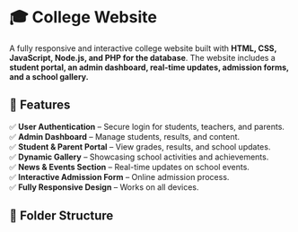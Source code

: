 # 🎓 College Website

A fully responsive and interactive college website built with **HTML, CSS, JavaScript, Node.js, and PHP for the database**. The website includes a **student portal, an admin dashboard, real-time updates, admission forms, and a school gallery.**

## 🚀 Features

✅ **User Authentication** – Secure login for students, teachers, and parents.  
✅ **Admin Dashboard** – Manage students, results, and content.  
✅ **Student & Parent Portal** – View grades, results, and school updates.  
✅ **Dynamic Gallery** – Showcasing school activities and achievements.  
✅ **News & Events Section** – Real-time updates on school events.  
✅ **Interactive Admission Form** – Online admission process.  
✅ **Fully Responsive Design** – Works on all devices.  

## 📂 Folder Structure

